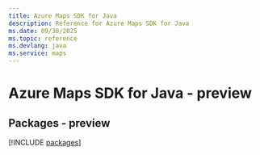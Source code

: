 ```yaml
---
title: Azure Maps SDK for Java
description: Reference for Azure Maps SDK for Java
ms.date: 09/30/2025
ms.topic: reference
ms.devlang: java
ms.service: maps
---
```

# Azure Maps SDK for Java - preview
## Packages - preview
[!INCLUDE [packages](maps-index.md)]